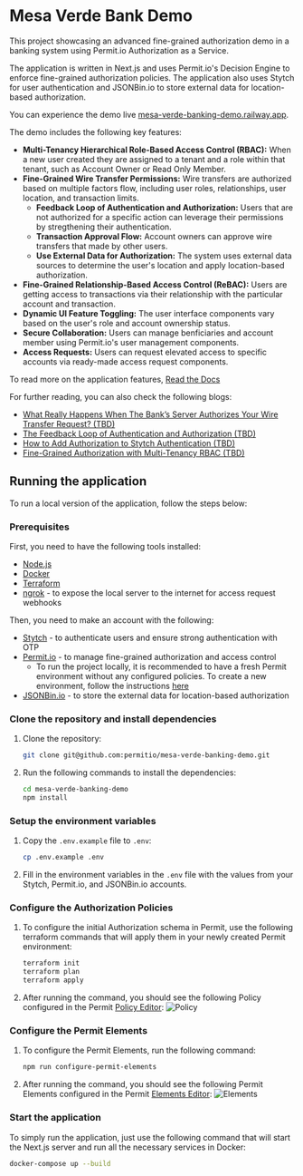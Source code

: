 # Mesa Verde Bank Demo

This project showcasing an advanced fine-grained authorization demo in a banking system using Permit.io Authorization as a Service.

The application is written in Next.js and uses Permit.io's Decision Engine to enforce fine-grained authorization policies. The application also uses Stytch for user authentication and JSONBin.io to store external data for location-based authorization.

You can experience the demo live [mesa-verde-banking-demo.railway.app](https://mesa-verde-banking-demo.railway.app).

The demo includes the following key features:

- **Multi-Tenancy Hierarchical Role-Based Access Control (RBAC):** When a new user created they are assigned to a tenant and a role within that tenant, such as Account Owner or Read Only Member.
- **Fine-Grained Wire Transfer Permissions:** Wire transfers are authorized based on multiple factors flow, including user roles, relationships, user location, and transaction limits.
  - **Feedback Loop of Authentication and Authorization:** Users that are not authorized for a specific action can leverage their permissions by stregthening their authentication.
  - **Transaction Approval Flow:** Account owners can approve wire transfers that made by other users.
  - **Use External Data for Authorization:** The system uses external data sources to determine the user's location and apply location-based authorization.
- **Fine-Grained Relationship-Based Access Control (ReBAC):** Users are getting access to transactions via their relationship with the particular account and transaction.
- **Dynamic UI Feature Toggling:** The user interface components vary based on the user's role and account ownership status.
- **Secure Collaboration:** Users can manage benficiaries and account member using Permit.io's user management components.
- **Access Requests:** Users can request elevated access to specific accounts via ready-made access request components.

To read more on the application features, [Read the Docs](TBD)

For further reading, you can also check the following blogs:

- [What Really Happens When The Bank’s Server Authorizes Your Wire Transfer Request? (TBD)](#)
- [The Feedback Loop of Authentication and Authorization (TBD)](#)
- [How to Add Authorization to Stytch Authentication (TBD)](#)
- [Fine-Grained Authorization with Multi-Tenancy RBAC (TBD)](#)

## Running the application

To run a local version of the application, follow the steps below:

### Prerequisites

First, you need to have the following tools installed:

- [Node.js](https://nodejs.org/en/download/)
- [Docker](https://docs.docker.com/get-docker/)
- [Terraform](https://learn.hashicorp.com/tutorials/terraform/install-cli)
- [ngrok](https://ngrok.com/download) - to expose the local server to the internet for access request webhooks

Then, you need to make an account with the following:

- [Stytch](https://stytch.com/dashboard) - to authenticate users and ensure strong authentication with OTP
- [Permit.io](https://app.permit.io/) - to manage fine-grained authorization and access control
  - To run the project locally, it is recommended to have a fresh Permit environment without any configured policies. To create a new environment, follow the instructions [here](https://docs.permit.io/manage-your-account/projects-and-env/#environments)
- [JSONBin.io](https://jsonbin.io/) - to store the external data for location-based authorization

### Clone the repository and install dependencies

1. Clone the repository:
   ```bash
   git clone git@github.com:permitio/mesa-verde-banking-demo.git
   ```
2. Run the following commands to install the dependencies:
   ```bash
   cd mesa-verde-banking-demo
   npm install
   ```

### Setup the environment variables

1. Copy the `.env.example` file to `.env`:
   ```bash
   cp .env.example .env
   ```
2. Fill in the environment variables in the `.env` file with the values from your Stytch, Permit.io, and JSONBin.io accounts.

### Configure the Authorization Policies

1. To configure the initial Authorization schema in Permit, use the following terraform commands that will apply them in your newly created Permit environment:
   ```bash
   terraform init
   terraform plan
   terraform apply
   ```
2. After running the command, you should see the following Policy configured in the Permit [Policy Editor](https://app.permit.io/policy-editor):
   ![Policy](TBD)

### Configure the Permit Elements

1. To configure the Permit Elements, run the following command:
   ```bash
   npm run configure-permit-elements
   ```
2. After running the command, you should see the following Permit Elements configured in the Permit [Elements Editor](https://app.permit.io/elements):
   ![Elements](TBD)

### Start the application

To simply run the application, just use the following command that will start the Next.js server and run all the necessary services in Docker:

```bash
docker-compose up --build
```